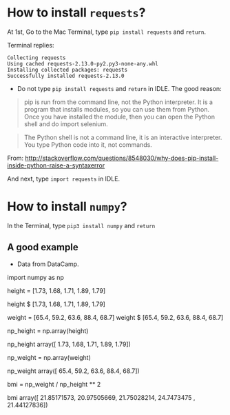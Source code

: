 # How to install `requests`?

At 1st, Go to the Mac Terminal, type `pip install requests` and `return`.

Terminal replies:

```
Collecting requests
Using cached requests-2.13.0-py2.py3-none-any.whl
Installing collected packages: requests
Successfully installed requests-2.13.0
```

* Do not type `pip install requests` and `return` in IDLE. The good reason:

> pip is run from the command line, not the Python interpreter. It is a program that installs modules, so you can use them from Python. Once you have installed the module, then you can open the Python shell and do import selenium.

> The Python shell is not a command line, it is an interactive interpreter. You type Python code into it, not commands.

From: http://stackoverflow.com/questions/8548030/why-does-pip-install-inside-python-raise-a-syntaxerror

And next, type `import requests` in IDLE.

# How to install `numpy`?

In the Terminal, type `pip3 install numpy` and `return`

## A good example

* Data from DataCamp.

import numpy as np

height = [1.73, 1.68, 1.71, 1.89, 1.79]

height
$ [1.73, 1.68, 1.71, 1.89, 1.79]

weight = [65.4, 59.2, 63.6, 88.4, 68.7]
weight
$ [65.4, 59.2, 63.6, 88.4, 68.7]

np_height = np.array(height)

np_height
array([ 1.73,  1.68,  1.71,  1.89,  1.79])

np_weight = np.array(weight)

np_weight
array([ 65.4,  59.2,  63.6,  88.4,  68.7])

bmi = np_weight / np_height ** 2

bmi
array([ 21.85171573,  20.97505669,  21.75028214,  24.7473475 ,  21.44127836])


